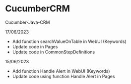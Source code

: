 # CucumberCRM

Cucumber-Java-CRM

17/06/2023

- Add function searchValueOnTable in WebUI (Keywords)
- Update code in Pages
- Update code in CommonStepDefinitions

15/06/2023

- Add function Handle Alert in WebUI (Keywords)
- Update code using function Handle Alert in Pages
